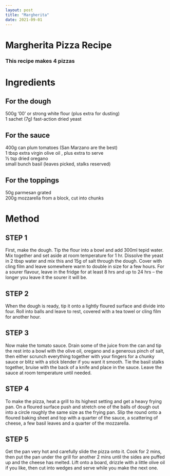 ```yaml
---
layout: post
title: "Margherita"
date: 2021-09-01
---
```


<h1>Margherita Pizza Recipe</h1>
<h3> This recipe makes 4 pizzas</h3>
<h1>Ingredients</h1>

<h2>For the dough</h2>

  <p1> 500g ‘00’ or strong white flour (plus extra for dusting) <br>1 sachet (7g) fast-action dried yeast</p1>

<h2>For the sauce</h2>

  <p1>400g can plum tomatoes (San Marzano are the best)<br>1 tbsp extra virgin olive oil , plus extra to serve
  <br>1⁄2 tsp dried oregano
  <br>small bunch basil (leaves picked, stalks reserved)</p1>
  
  <h2>For the toppings</h2>

<p1>50g parmesan grated
<br>200g mozzarella from a block, cut into chunks</p1>
  
  <h1>Method</h1>
  <h2>STEP 1</h2>
<p1>First, make the dough. Tip the flour into a bowl and add 300ml tepid water. Mix together and set aside at room temperature for 1 hr. Dissolve the yeast in 2 tbsp water and mix this and 15g of salt through the dough. Cover with cling film and leave somewhere warm to double in size for a few hours. For a sourer flavour, leave in the fridge for at least 8 hrs and up to 24 hrs – the longer you leave it the sourer it will be.</p1>
  <h2>STEP 2</h2>
<p1>When the dough is ready, tip it onto a lightly floured surface and divide into four. Roll into balls and leave to rest, covered with a tea towel or cling film for another hour.</p1>
  <h2>STEP 3</h2>
<p1>Now make the tomato sauce. Drain some of the juice from the can and tip the rest into a bowl with the olive oil, oregano and a generous pinch of salt, then either scrunch everything together with your fingers for a chunky sauce or blitz with a stick blender if you want it smooth. Tie the basil stalks together, bruise with the back of a knife and place in the sauce. Leave the sauce at room temperature until needed.</p1>
   <h2>STEP 4</h2>
<p1>To make the pizza, heat a grill to its highest setting and get a heavy frying pan. On a floured surface push and stretch one of the balls of dough out into a                circle roughly the same size as the frying pan. Slip the round onto a floured baking sheet and top with a quarter of the sauce, a scattering of cheese, a few basil leaves and a quarter of the mozzarella.</p1>
  <h2>STEP 5</h2>
<p1>Get the pan very hot and carefully slide the pizza onto it. Cook for 2 mins, then put the pan under the grill for another 2 mins until the sides are puffed up and the cheese has melted. Lift onto a board, drizzle with a little olive oil if you like, then cut into wedges and serve while you make the next one.</p1>
